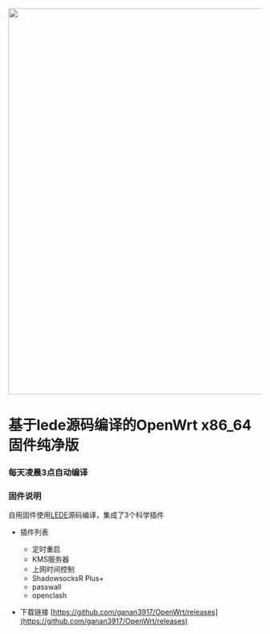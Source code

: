 
<img width="768" src="./images/openwrt.png"/>
  
# 基于lede源码编译的OpenWrt x86_64固件纯净版

### 每天凌晨3点自动编译

### 固件说明

自用固件使用[LEDE](https://github.com/coolsnowwolf/lede)源码编译，集成了3个科学插件

- 插件列表
   - 定时重启
   - KMS服务器
   - 上网时间控制
   - ShadowsocksR Plus+
   - passwall
   - openclash

- 下载链接
[https://github.com/ganan3917/OpenWrt/releases](https://github.com/ganan3917/OpenWrt/releases)

